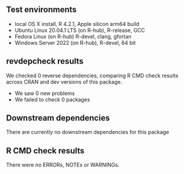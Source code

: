 ## Test environments
* local OS X install, R 4.2.1, Apple silicon arm64 build
* Ubuntu Linux 20.04.1 LTS (on R-hub), R-release, GCC
* Fedora Linux (on R-hub) R-devel, clang, gfortan
* Windows Server 2022 (on R-hub), R-devel, 64 bit

## revdepcheck results

We checked 0 reverse dependencies, comparing R CMD check results across CRAN and dev versions of this package.

 * We saw 0 new problems
 * We failed to check 0 packages
 
## Downstream dependencies
There are currently no downstream dependencies for this package

## R CMD check results
There were no ERRORs, NOTEs or WARNINGs.
